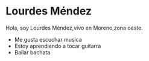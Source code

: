 # Lourdes Méndez

Hola, soy Lourdes Méndez,vivo en Moreno,zona oeste.
   + Me gusta escuchar musica
   + Estoy aprendiendo a tocar guitarra
   + Bailar bachata
  
   

